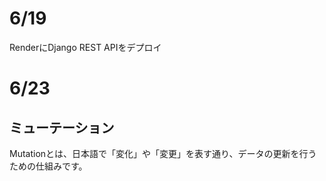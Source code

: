 # 6/19
RenderにDjango REST APIをデプロイ

# 6/23
## ミューテーション
Mutationとは、日本語で「変化」や「変更」を表す通り、データの更新を行うための仕組みです。

